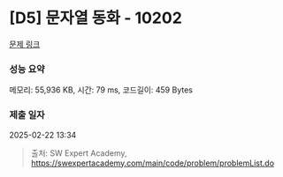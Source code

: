 # [D5] 문자열 동화 - 10202 

[문제 링크](https://swexpertacademy.com/main/code/problem/problemDetail.do?contestProbId=AXMCa8EaVioDFAWv) 

### 성능 요약

메모리: 55,936 KB, 시간: 79 ms, 코드길이: 459 Bytes

### 제출 일자

2025-02-22 13:34



> 출처: SW Expert Academy, https://swexpertacademy.com/main/code/problem/problemList.do